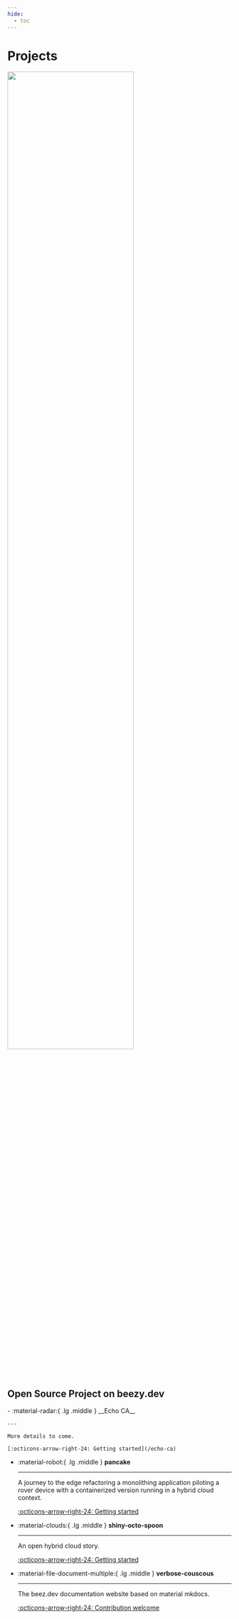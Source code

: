 ```yaml
---
hide:
  - toc
---
```


# Projects

<img src="https://beezy.dev/images/logo-no-background.svg" width="75%" height="75%" >

<!-- ![logo](images/logo-no-background.svg) -->

## Open Source Project on beezy.dev

<div class="grid cards" markdown>
-   :material-radar:{ .lg .middle } __Echo CA__
   
    ---

    More details to come.

    [:octicons-arrow-right-24: Getting started](/echo-ca)

-   :material-robot:{ .lg .middle } __pancake__
   
    ---

    A journey to the edge refactoring a monolithing application piloting a rover device with a containerized version running in a hybrid cloud context.

    [:octicons-arrow-right-24: Getting started](/pancake)

-   :material-clouds:{ .lg .middle } __shiny-octo-spoon__

    ---

    An open hybrid cloud story. 

    [:octicons-arrow-right-24: Getting started](/shiny-octo-spoon)

-   :material-file-document-multiple:{ .lg .middle } __verbose-couscous__

    ---

    The beez.dev documentation website based on material mkdocs. 

    [:octicons-arrow-right-24: Contribution welcome](/verbose-couscous)
    
</div>
